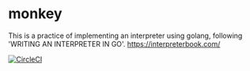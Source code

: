 # monkey

This is a practice of implementing an interpreter using golang,
following 'WRITING AN INTERPRETER IN GO'.
https://interpreterbook.com/

[![CircleCI](https://circleci.com/gh/0daryo/monkey/tree/master.svg?style=svg)](https://circleci.com/gh/0daryo/monkey/tree/master)
